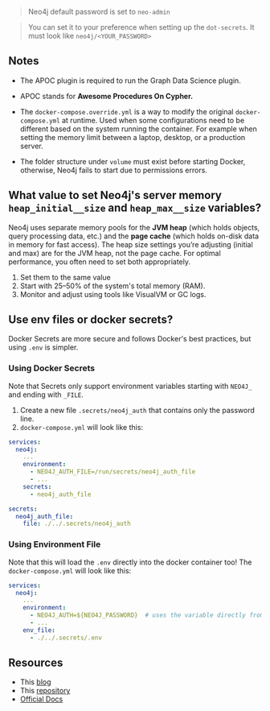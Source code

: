 
> Neo4j default password is set to `neo-admin`

> You can set it to your preference when setting up the `dot-secrets`. It must look like `neo4j/<YOUR_PASSWORD>`

## Notes

- The APOC plugin is required to run the Graph Data Science plugin.

- APOC stands for **Awesome Procedures On Cypher.**

- The `docker-compose.override.yml` is a way to modify the original `docker-compose.yml` at runtime. Used when some configurations need to be different based on the system running the container. For example when setting the memory limit between a laptop, desktop, or a production server.

- The folder structure under `volume` must exist before starting Docker, otherwise, Neo4j fails to start due to permissions errors.


## What value to set Neo4j's server memory `heap_initial__size` and `heap_max__size` variables?

Neo4j uses separate memory pools for the **JVM heap** (which holds objects, query processing data, etc.) and the **page cache** (which holds on-disk data in memory for fast access). The heap size settings you’re adjusting (initial and max) are for the JVM heap, not the page cache. For optimal performance, you often need to set both appropriately.

1. Set them to the same value
2. Start with 25–50% of the system's total memory (RAM).
3. Monitor and adjust using tools like VisualVM or GC logs.


## Use env files or docker secrets?

Docker Secrets are more secure and follows Docker's best practices, but using `.env` is simpler.

### Using Docker Secrets

Note that Secrets only support environment variables starting with `NEO4J_` and ending with `_FILE`.

1. Create a new file `.secrets/neo4j_auth` that contains only the password line.
2. `docker-compose.yml` will look like this:

```yml
services:
  neo4j:
    ...
    environment:
      - NEO4J_AUTH_FILE=/run/secrets/neo4j_auth_file
      - ...
    secrets:
      - neo4j_auth_file

secrets:
  neo4j_auth_file:
    file: ./../.secrets/neo4j_auth
```

### Using Environment File

Note that this will load the `.env` directly into the docker container too!
The `docker-compose.yml` will look like this:

```yml
services:
  neo4j:
    ...
    environment:
      - NEO4J_AUTH=${NEO4J_PASSWORD}  # uses the variable directly from .env
      - ...
    env_file:
      - ./../.secrets/.env
```

## Resources

- This [blog](https://medium.com/@matthewghannoum/simple-graph-database-setup-with-neo4j-and-docker-compose-061253593b5a)
- This [repository](https://github.com/Coding-Crashkurse/GraphRAG-with-Llama-3.1/blob/main/neo4j/Dockerfile)
- [Official Docs](https://neo4j.com/docs/operations-manual/current/docker/docker-compose-standalone/)

